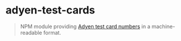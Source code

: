 # adyen-test-cards

> NPM module providing [Adyen test card numbers] in a machine-readable format.

[Adyen test card numbers]: https://docs.adyen.com/development-resources/test-cards/test-card-numbers/
